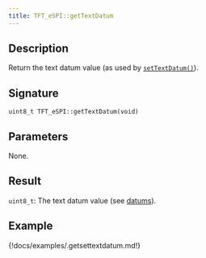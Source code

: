```yaml
---
title: TFT_eSPI::getTextDatum 
---
```


## Description

Return the text datum value (as used by [`setTextDatum()`](settextdatum.md)).

## Signature

`uint8_t TFT_eSPI::getTextDatum(void)`

## Parameters

None.

## Result

`uint8_t`: The text datum value (see [datums](../datums.md)).

## Example

{!docs/examples/.getsettextdatum.md!}
